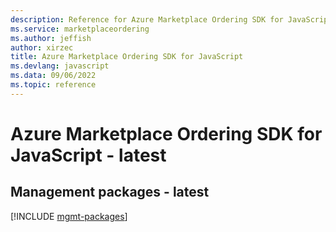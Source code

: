 ```yaml
---
description: Reference for Azure Marketplace Ordering SDK for JavaScript
ms.service: marketplaceordering
ms.author: jeffish
author: xirzec
title: Azure Marketplace Ordering SDK for JavaScript
ms.devlang: javascript
ms.data: 09/06/2022
ms.topic: reference
---
```

# Azure Marketplace Ordering SDK for JavaScript - latest

## Management packages - latest
[!INCLUDE [mgmt-packages](marketplace-ordering-mgmt-index.md)]